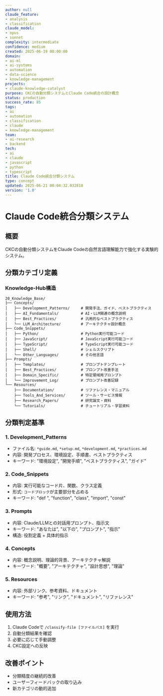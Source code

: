 ```yaml
---
author: null
claude_feature:
- analysis
- classification
claude_model:
- opus
- sonnet
complexity: intermediate
confidence: medium
created: 2025-06-19 00:00:00
domain:
- ai-ml
- ai-systems
- automation
- data-science
- knowledge-management
projects:
- claude-knowledge-catalyst
purpose: CKCの自動分類システムとClaude Code統合の設計概念
status: production
success_rate: 85
tags:
- ai
- automation
- classification
- claude
- knowledge-management
team:
- ai-research
- backend
tech:
- ai
- claude
- javascript
- python
- typescript
title: Claude Code統合分類システム
type: concept
updated: 2025-06-21 00:04:32.032818
version: '1.0'
---
```


# Claude Code統合分類システム

## 概要

CKCの自動分類システムをClaude Codeの自然言語理解能力で強化する実験的システム。

## 分類カテゴリ定義

### Knowledge-Hub構造
```
20_Knowledge_Base/
├── Concepts/
│   ├── Development_Patterns/     # 開発手法、ガイド、ベストプラクティス
│   ├── AI_Fundamentals/          # AI・LLM関連の概念説明
│   ├── Best_Practices/           # 汎用的なベストプラクティス
│   └── LLM_Architecture/         # アーキテクチャ設計概念
├── Code_Snippets/
│   ├── Python/                   # Python実行可能コード
│   ├── JavaScript/               # JavaScript実行可能コード
│   ├── TypeScript/               # TypeScript実行可能コード
│   ├── Shell/                    # シェルスクリプト
│   └── Other_Languages/          # その他言語
├── Prompts/
│   ├── Templates/                # プロンプトテンプレート
│   ├── Best_Practices/           # プロンプト改善手法
│   ├── Domain_Specific/          # 特定領域用プロンプト
│   └── Improvement_Log/          # プロンプト改善記録
└── Resources/
    ├── Documentation/            # リファレンス・マニュアル
    ├── Tools_And_Services/       # ツール・サービス情報
    ├── Research_Papers/          # 研究論文・資料
    └── Tutorials/                # チュートリアル・学習資料
```

## 分類判定基準

### 1. Development_Patterns
- ファイル名: `*guide.md`, `*setup.md`, `*development.md`, `*practices.md`
- 内容: 開発プロセス、環境設定、手順書、ベストプラクティス
- キーワード: "環境設定", "開発手順", "ベストプラクティス", "ガイド"

### 2. Code_Snippets
- 内容: 実行可能なコード片、関数、クラス定義
- 形式: ```コードブロック```が主要部分を占める
- キーワード: "def ", "function", "class", "import", "const"

### 3. Prompts
- 内容: Claude/LLMとの対話用プロンプト、指示文
- キーワード: "あなたは", "以下の", "プロンプト", "指示"
- 構造: 役割定義 + 具体的指示

### 4. Concepts
- 内容: 概念説明、理論的背景、アーキテクチャ解説
- キーワード: "概要", "アーキテクチャ", "設計思想", "理論"

### 5. Resources
- 内容: 外部リンク、参考資料、ドキュメント
- キーワード: "参考", "リンク", "ドキュメント", "リファレンス"

## 使用方法

1. Claude Codeで `/classify-file [ファイルパス]` を実行
2. 自動分類結果を確認
3. 必要に応じて手動調整
4. CKC設定への反映

## 改善ポイント

- 分類精度の継続的改善
- ユーザーフィードバックの取り込み
- 新カテゴリの動的追加
